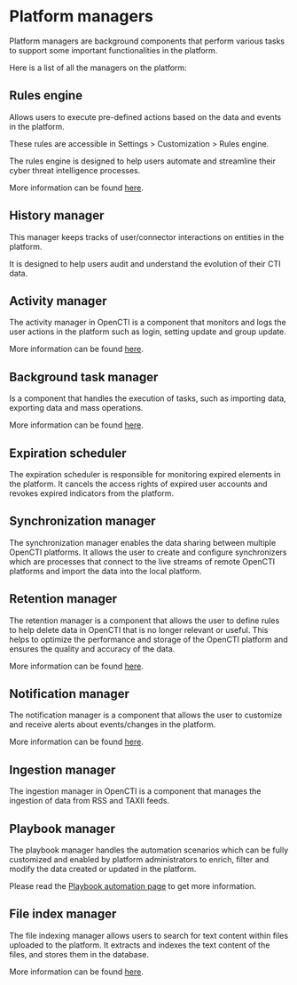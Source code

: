 # Platform managers

Platform managers are background components that perform various tasks to support some important functionalities in the platform.

Here is a list of all the managers on the platform:

## Rules engine

Allows users to execute pre-defined actions based on the data and events in the platform.

These rules are accessible in Settings > Customization > Rules engine.

The rules engine is designed to help users automate and streamline their cyber threat intelligence processes.

More information can be found [here](../administration/reasoning.md).

## History manager

This manager keeps tracks of user/connector interactions on entities in the platform.

It is designed to help users audit and understand the evolution of their CTI data.

## Activity manager

The activity manager in OpenCTI is a component that monitors and logs the user actions in the platform such as login, setting update and group update.

More information can be found [here](../administration/audit/overview.md).

## Background task manager

Is a component that handles the execution of tasks, such as importing data, exporting data and mass operations.

More information can be found [here](../usage/background-tasks.md).

## Expiration scheduler

The expiration scheduler is responsible for monitoring expired elements in the platform.
It cancels the access rights of expired user accounts and revokes expired indicators from the platform.

## Synchronization manager

The synchronization manager enables the data sharing between multiple OpenCTI platforms. 
It allows the user to create and configure synchronizers which are processes that connect to the live streams of remote OpenCTI platforms and import the data into the local platform. 

## Retention manager

The retention manager is a component that allows the user to define rules to help delete data in OpenCTI that is no longer relevant or useful. This helps to optimize the performance and storage of the OpenCTI platform and ensures the quality and accuracy of the data.

More information can be found [here](../administration/retentions.md).

## Notification manager

The notification manager is a component that allows the user to customize and receive alerts about events/changes in the platform.

More information can be found [here](../usage/notifications.md).

## Ingestion manager

The ingestion manager in OpenCTI is a component that manages the ingestion of data from RSS and TAXII feeds.

## Playbook manager

The playbook manager handles the automation scenarios which can be fully customized and enabled by platform administrators to enrich, filter and modify the data created or updated in the platform.

Please read the [Playbook automation page](../usage/automation.md) to get more information.

## File index manager

The file indexing manager allows users to search for text content within files uploaded to the platform. 
It extracts and indexes the text content of the files, and stores them in the database.

More information can be found [here](../administration/file-indexing.md).
